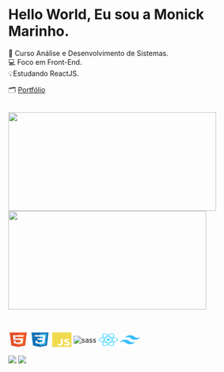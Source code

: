 # Hello World, Eu sou a Monick Marinho.

📖 Curso Análise e Desenvolvimento de Sistemas.
<br>
💻 Foco em Front-End.
<br>
💡Estudando ReactJS.

🗂️ <a href="https://portfolio2024-bice.vercel.app/"  target="_blank">Portfólio</a>

<br>
<div style="display: inline_block">
  <a href="https://github.com/monickevelyn/github-readme-stats">
    <img height=200 width=420 align="center" src="https://github-readme-stats.vercel.app/api?username=monickevelyn&theme=midnight-purple&show_icons=true" />
  </a>
  <a href="https://github.com/monickevelyn/convoychat">
    <img height=200 width=400 align="center"src="https://github-readme-stats.vercel.app/api/top-langs?username=monickevelyn&layout=compact&langs_count=8&card_width=320&theme=midnight-purple&show_icons=true" />
  </a>
</div>

##

<div style="display: inline_block"><br>
  <img align="center" alt="html" height="30" width="40" src="https://raw.githubusercontent.com/devicons/devicon/master/icons/html5/html5-original.svg">
  <img align="center" alt="css" height="30" width="40" src="https://raw.githubusercontent.com/devicons/devicon/master/icons/css3/css3-original.svg">
  <img align="center" alt="js" height="30" width="40" src="https://raw.githubusercontent.com/devicons/devicon/master/icons/javascript/javascript-plain.svg">
  <img align="center" alt="sass" height="30" width="40" src="https://img.icons8.com/color/48/sass.png"/>
  <img align="center" alt="js" height="30" width="40" src="https://raw.githubusercontent.com/devicons/devicon/master/icons/react/react-original.svg">
   <img align="center" alt="js" height="30" width="40" src="https://raw.githubusercontent.com/devicons/devicon/master/icons/tailwindcss/tailwindcss-original.svg">
</div>
 
<div><br>
  <a href= "mailto:monickkmarinho@gmail.com"><img src="https://img.shields.io/badge/-Gmail-%23333?style=for-the-badge&logo=gmail&logoColor=white" target="_blank"></a>
  <a href="https://www.linkedin.com/in/monick-marinho-a8a8a72a3/" target="_blank"><img src="https://img.shields.io/badge/-LinkedIn-%230077B5?style=for-the-badge&logo=linkedin&logoColor=white" target="_blank"></a>   
</div>
